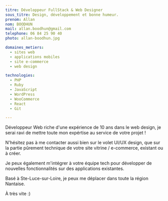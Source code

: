 ```yaml
---
titre: Développeur FullStack & Web Designer
sous_titre: Design, développement et bonne humeur.
prenom: Allan
nom: BOODHUN
mail: allan.boodhun@gmail.com
telephone: 06 84 25 90 40
photo: allan-boodhun.jpg

domaines_metiers:
  - sites web
  - applications mobiles
  - site e-commerce
  - web design

technologies:
  - PHP
  - Ruby
  - JavaScript
  - WordPress
  - WooCommerce
  - React
  - Git

---
```


Développeur Web riche d'une expérience de 10 ans dans le web design, je serai ravi de mettre toute mon expértise au service de votre projet !

N'hésitez pas à me contacter aussi bien sur le volet UI/UX design, que sur la partie pûrement technique de votre site vitrine / e-commerce, existant ou à créer.

Je peux également m'intégrer à votre équipe tech pour développer de nouvelles fonctionnalités sur des applications existantes.

Basé à Ste-Luce-sur-Loire, je peux me déplacer dans toute la région Nantaise. 

À très vite :)


